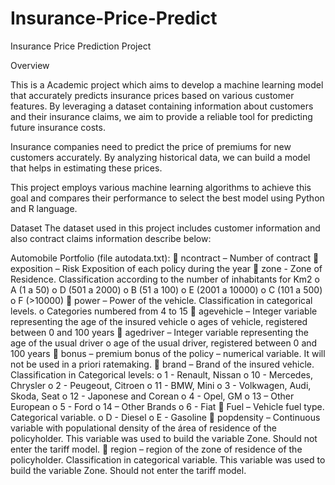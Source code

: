 # Insurance-Price-Predict


Insurance Price Prediction Project

Overview

This is a Academic project which aims to develop a machine learning model that accurately predicts insurance prices based on various customer features. By leveraging a dataset containing information about customers and their insurance claims, we aim to provide a reliable tool for predicting future insurance costs.

Insurance companies need to predict the price of premiums for new customers accurately. By analyzing historical data, we can build a model that helps in estimating these prices.

This project employs various machine learning algorithms to achieve this goal and compares their performance to select the best model using Python and R language.



Dataset
The dataset used in this project includes customer information and also contract claims information describe below:

Automobile Portfolio (file autodata.txt):
 ncontract – Number of contract
 exposition – Risk Exposition of each policy during the year
 zone - Zone of Residence. Classification according to the number of inhabitants for Km2
o A (1 a 50) o D (501 a 2000)
o B (51 a 100) o E (2001 a 10000)
o C (101 a 500) o F (>10000)
 power – Power of the vehicle. Classification in categorical levels.
o Categories numbered from 4 to 15
 agevehicle – Integer variable representing the age of the insured vehicle
o ages of vehicle, registered between 0 and 100 years
 agedriver – Integer variable representing the age of the usual driver
o age of the usual driver, registered between 0 and 100 years
 bonus – premium bonus of the policy – numerical variable. It will not be used in a priori
ratemaking.
 brand – Brand of the insured vehicle. Classification in Categorical levels:
o 1 - Renault, Nissan o 10 - Mercedes, Chrysler
o 2 - Peugeout, Citroen o 11 - BMW, Mini
o 3 - Volkwagen, Audi, Skoda, Seat o 12 - Japonese and Corean
o 4 - Opel, GM o 13 – Other European
o 5 - Ford o 14 – Other Brands
o 6 - Fiat
 Fuel – Vehicle fuel type. Categorical variable.
o D - Diesel
o E - Gasoline
 popdensity – Continuous variable with populational density of the área of residence of the
policyholder. This variable was used to build the variable Zone. Should not enter the tariff
model.
 region – region of the zone of residence of the policyholder. Classification in categorical
variable. This variable was used to build the variable Zone. Should not enter the tariff
model.
